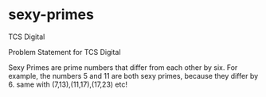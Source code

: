 # sexy-primes
TCS Digital 

Problem Statement for TCS Digital

Sexy Primes are prime numbers that differ from each other by six. 
For example, the numbers 5 and 11 are both sexy primes, because they differ by 6. same with (7,13),(11,17),(17,23) etc!
